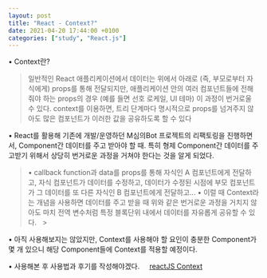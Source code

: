 ```yaml
---
layout: post
title: "React - Context?"
date: 2021-04-20 17:44:00 +0100
categories: ["study", "React.js"]
---
```


• Context란?

> 일반적인 React 애플리케이션에서 데이터는 위에서 아래로 (즉, 부모로부터 자식에게) props를 통해 전달되지만, 애플리케이션 안의 여러 컴포넌트들에 전해줘야 하는 props의 경우 (예를 들면 선호 로케일, UI 테마) 이 과정이 번거로울 수 있다. context를 이용하면, 트리 단계마다 명시적으로 props를 넘겨주지 않아도 많은 컴포넌트가 이러한 값을 공유하도록 할 수 있다

• React를 활용해 기존에 개발/운영하던 M심의Bot 프로젝트의 리팩토링을 진행하면서, Component간 데이터를 주고 받아야 할 때. 특히 형제 Component간 데이터를 주고받기 위해서 상당히 번거로운 과정을 거쳐야 한다는 것을 알게 되었다.

> • callback function과 data를 props를 통해 자식인 A 컴포넌트에게 전달하고, 자식 컴포넌트가 데이터를 수정하고, 데이터가 수정된 시점에 부모 컴포넌트가 그 데이터를 또 다른 자식인 B 컴포넌트에게 전달하고...
> • 이럴 때 Context라는 개념을 사용하면 데이터를 주고 받을 때 위와 같은 번거로운 과정을 거치지 않아도 마치 전역 변수처럼 특정 블록단위 내에서 데이터를 자유롭게 공유할 수 있다.
> &nbsp; > &nbsp;

• 아직 사용해보지는 않았지만, Context를 사용해야 할 요인이 충분한 Component가 몇 개 있으니 해당 Component들에 Context를 적용할 예정이다.
&nbsp;
&nbsp;

• 사용해본 후 사용법과 후기를 작성해야겠다.
&nbsp;
&nbsp;
[reactJS Context](https://ko.reactjs.org/docs/context.html)
